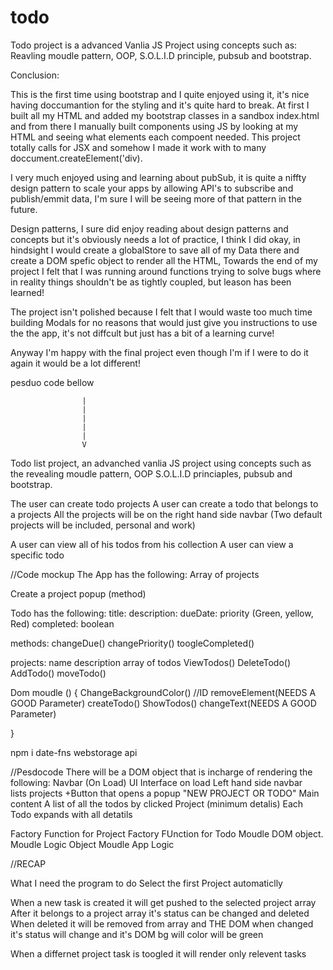 # todo

Todo project is a advanced Vanlia JS Project using concepts such as:
Reavling moudle pattern, OOP, S.O.L.I.D  principle, pubsub and bootstrap.

Conclusion:


This is the first time using bootstrap and I quite enjoyed using it, it's nice having doccumantion for the styling and it's quite hard to break.
At first I built all my HTML and added my bootstrap classes in a sandbox index.html and from there
I manually built components using JS by looking at my HTML and seeing what elements each compoent needed. This project totally calls for JSX and somehow I made it work with to many doccument.createElement('div).

I  very much enjoyed using and learning about pubSub, it is quite a niffty design pattern to scale your apps by allowing API's to subscribe and publish/emmit data, I'm sure I will be seeing more of that pattern in the future.

Design patterns, I sure did enjoy reading about design patterns and concepts but it's obviously needs a lot of practice, I think I did okay, in hindsight I would create a globalStore to save all of my Data there and create a DOM spefic object to render all the HTML, Towards the end of my project I felt that I was running around functions trying to solve bugs where in reality things shouldn't be as tightly coupled, but leason has been learned!

The project isn't polished because I felt that I would waste too much time building Modals for no reasons that would just give you instructions to use the the app, it's not diffcult but just has a bit of a learning curve! 

Anyway I'm happy with the final project even though I'm if I were to do it again it would be a lot different! 

pesduo code bellow  

                    |
                    |
                    |
                    |
                    |
                    V



Todo list project, an advanched vanlia JS project using concepts such as
the revealing moudle pattern, OOP S.O.L.I.D princiaples, pubsub and bootstrap.

The user can create todo projects
A user can create a todo that belongs to a projects
All the projects will be on the right hand side navbar 
(Two default projects will be included, personal and work)

A user can view all of his todos from his collection
A user can view a specific todo

//Code mockup
The App has the following:
Array of projects

Create a project popup (method)



Todo has the following:
title: 
description: 
dueDate: 
priority (Green, yellow, Red)
completed: boolean

methods: 
changeDue()
changePriority()
toogleCompleted()


projects:
name
description
array of todos
ViewTodos() 
DeleteTodo()
AddTodo()
moveTodo()

Dom moudle () {
    ChangeBackgroundColor()
    //ID
    removeElement(NEEDS A GOOD Parameter)
    createTodo()
    ShowTodos()
    changeText(NEEDS A GOOD Parameter)

}

npm i date-fns
webstorage api

//Pesdocode 
There will be a DOM object that is incharge of rendering the following:
Navbar (On Load)
UI Interface on load 
    Left hand side navbar  
        lists projects
        +Button that opens a popup
            "NEW PROJECT OR TODO"
    Main content 
        A list of all the todos by clicked Project (minimum detalis)
            Each Todo expands with all detatils

Factory Function for Project
Factory FUnction for Todo
Moudle DOM object.
Moudle Logic Object
Moudle App Logic
        



//RECAP

What I need the program to do
Select the first Project automaticlly

When a new task is created it will get pushed to the selected project array
After it belongs to a project array it's status can be changed and deleted 
When deleted it will be removed from array and THE DOM
when changed it's status will change and it's DOM bg will color will be green

When a differnet project task is toogled it will render only relevent tasks




